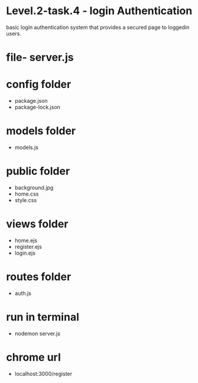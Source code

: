 # Level.2-task.4 - login Authentication
basic login authentication system that provides a secured page to loggedin users.

# file- server.js 
# config folder
- package.json
- package-lock.json
# models folder
- models.js
# public folder
- background.jpg
- home.css
- style.css
# views folder
- home.ejs
- register.ejs
- login.ejs
# routes folder
- auth.js
# run in terminal
- nodemon server.js
# chrome url
- localhost:3000/register
